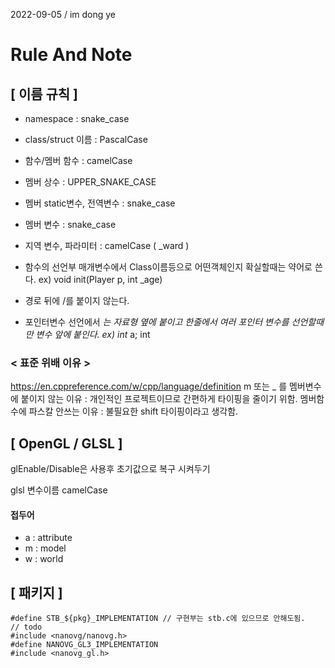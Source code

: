 
2022-09-05 / im dong ye
# Rule And Note

## [ 이름 규칙 ]
* namespace : snake_case
* class/struct 이름 : PascalCase
* 함수/멤버 함수 : camelCase
* 멤버 상수 : UPPER_SNAKE_CASE
* 멤버 static변수, 전역변수 : snake_case
* 멤버 변수 : snake_case
* 지역 변수, 파라미터 : camelCase ( _ward )

* 함수의 선언부 매개변수에서 Class이름등으로 어떤객체인지 확실할때는 약어로 쓴다.
    ex) void init(Player p, int _age)
* 경로 뒤에 /를 붙이지 않는다.
* 포인터변수 선언에서 *는 자료형 옆에 붙이고 한줄에서 여러 포인터 변수를 선언할때만 변수 앞에 붙인다.
    ex) int* a; int  

### < 표준 위배 이유 >
https://en.cppreference.com/w/cpp/language/definition
m 또는 _ 를 멤버변수에 붙이지 않는 이유 : 개인적인 프로젝트이므로 간편하게 타이핑을 줄이기 위함.
멤버함수에 파스칼 안쓰는 이유 : 불필요한 shift 타이핑이라고 생각함.

## [ OpenGL / GLSL ]
glEnable/Disable은 사용후 초기값으로 복구 시켜두기

glsl 변수이름 camelCase

#### 접두어
* a : attribute
* m : model
* w : world

## [ 패키지 ]
```
#define STB_${pkg}_IMPLEMENTATION // 구현부는 stb.c에 있으므로 안해도됨.
// todo
#include <nanovg/nanovg.h>
#define NANOVG_GL3_IMPLEMENTATION
#include <nanovg_gl.h>
```
